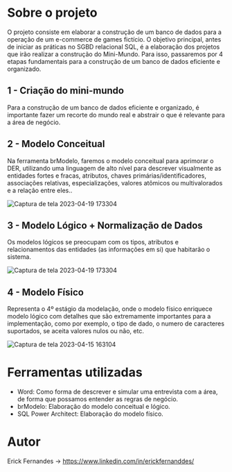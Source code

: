 # Sobre o projeto
O projeto consiste em elaborar a construção de um banco de dados para a operação de um e-commerce de games fictício.
O objetivo principal, antes de iniciar as práticas no SGBD relacional SQL, é a elaboração dos projetos que irão realizar a construção do Mini-Mundo. Para isso, passaremos por 4 etapas fundamentais para a construção de um banco de dados eficiente e organizado.

## 1 - Criação do mini-mundo
Para a construção de um banco de dados eficiente e organizado, é importante fazer um recorte do mundo real e abstrair o que é relevante para a área de negócio.



## 2 - Modelo Conceitual
Na ferramenta brModelo, faremos o modelo conceitual para aprimorar o DER, utilizando uma linguagem de alto nível para descrever visualmente as entidades fortes e fracas, atributos, chaves primárias/identificadores, associações relativas, especializações, valores atômicos ou multivalorados e a relação entre eles..

![Captura de tela 2023-04-19 173304](https://user-images.githubusercontent.com/88864793/233192535-c6dfba45-824d-4ff2-8c29-cb43da58ac61.png)




## 3 - Modelo Lógico + Normalização de Dados
Os modelos lógicos se preocupam com os tipos, atributos e relacionamentos das entidades (as informações em si) que habitarão o sistema.

![Captura de tela 2023-04-19 173304](https://user-images.githubusercontent.com/88864793/233192535-c6dfba45-824d-4ff2-8c29-cb43da58ac61.png)





## 4 - Modelo Físico
Representa o 4º estágio da modelação, onde o modelo físico enriquece modelo lógico com detalhes que são extremamente importantes para a implementação, como por exemplo, o tipo de dado, o numero de caracteres suportados, se aceita valores nulos ou não, etc. 

![Captura de tela 2023-04-15 163104](https://user-images.githubusercontent.com/88864793/232249752-b0f45f3e-7982-49c4-935d-5ec04bdbfedc.png)



# Ferramentas utilizadas

- Word: Como forma de descrever e simular uma entrevista com a área, de forma que possamos entender as regras de negócio.<br>
- brModelo: Elaboração do modelo conceitual e lógico.<br>
- SQL Power Architect: Elaboração do modelo físico.


# Autor
Erick Fernandes → https://www.linkedin.com/in/erickfernanddes/

